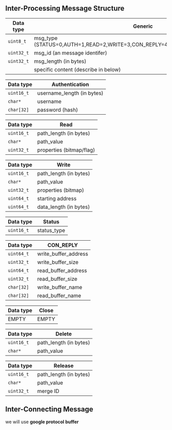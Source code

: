 ## Inter-Processing Message Structure

| Data type  | Generic                                                                          |
| ---------- | ---------------------------------------------------------------------------------|
| `uint8_t`  | msg_type (STATUS=0,AUTH=1,READ=2,WRITE=3,CON_REPLY=4,CLOSE=5,DELETE=6,RELEASE=7) |
| `uint32_t` | msg_id  (an message identifer)                                                   |
| `uint32_t` | msg_length (in bytes)                                                            |
|            | specific content (describe in below)                                             |

| Data type  | Authentication                              |
| ---------- | ------------------------------------------- |
| `uint16_t` | username_length (in bytes)                  |
| `char*`    | username                                    |
| `char[32]` | password (hash)                             |


| Data type  | Read                    |        
| ---------- | ----------------------- |         
| `uint16_t` | path_length (in bytes)  |        
| `char*`    | path_value              |                
| `uint32_t` | properties (bitmap/flag)|        

| Data type  | Write                  |         
| ---------- | ---------------------- |         
| `uint16_t` | path_length (in bytes) |          
| `char*`    | path_value             |       
| `uint32_t` | properties (bitmap)    |         
| `uint64_t` | starting address       |
| `uint64_t` | data_length (in bytes) |


| Data type  | Status      |
| ---------- | ----------- |
| `uint16_t` | status_type |

| Data type  | CON_REPLY            |
| ---------- | -------------------- |
| `uint64_t` | write_buffer_address |
| `uint32_t` | write_buffer_size    |
| `uint64_t` | read_buffer_address  |
| `uint32_t` | read_buffer_size     |
| `char[32]` | write_buffer_name    |
| `char[32]` | read_buffer_name     |

| Data type  | Close      |
| ---------- | -----------|
|  EMPTY     | EMPTY      |

| Data type  | Delete                  |
| ---------- | ------------------------|
| `uint16_t` | path_length (in bytes)  |
| `char*`    | path_value              |


| Data type  | Release                 |
| ---------- | ----------------------- |
| `uint16_t` | path_length (in bytes)  |
| `char*`    | path_value              |
| `uint32_t` | merge ID                |


## Inter-Connecting Message

we will use **google protocol buffer**
